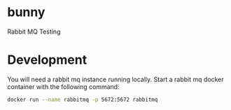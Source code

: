 # bunny
Rabbit MQ Testing

# Development

You will need a rabbit mq instance running locally. Start a rabbit mq docker container with the following command:

```bash
docker run --name rabbitmq -p 5672:5672 rabbitmq
```
